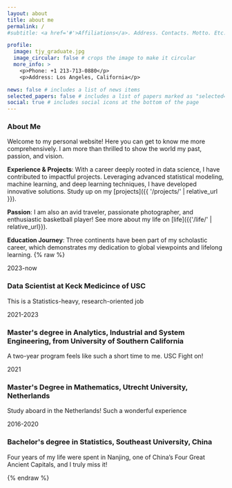 ```yaml
---
layout: about
title: about me
permalink: /
#subtitle: <a href='#'>Affiliations</a>. Address. Contacts. Motto. Etc.

profile:
  image: tjy_graduate.jpg
  image_circular: false # crops the image to make it circular
  more_info: >
    <p>Phone: +1 213-713-0880</p>
    <p>Address: Los Angeles, California</p>

news: false # includes a list of news items
selected_papers: false # includes a list of papers marked as "selected={true}"
social: true # includes social icons at the bottom of the page
---
```


### About Me

Welcome to my personal website! Here you can get to know me more comprehensively. I am more than thrilled to show the world my past, passion, and vision.

**Experience & Projects**: With a career deeply rooted in data science, I have contributed to impactful projects. Leveraging advanced statistical modeling, machine learning, and deep learning techniques, I have developed innovative solutions. Study up on my [projects]({{ '/projects/' | relative_url }}).

**Passion**: I am also an avid traveler, passionate photographer, and enthusiastic basketball player! See more about my life on [life]({{'/life/' | relative_url}}).

**Education Journey**: Three continents have been part of my scholastic career, which demonstrates my dedication to global viewpoints and lifelong learning.
{% raw %}

<div style="clear: both;"></div>
<div class="timeline">

  <!-- Timeline Item 1 -->
  <div class="timeline-item">
    <div class="timeline-date">2023-now</div>
    <div class="timeline-content">
      <h3>Data Scientist at Keck Medicince of USC</h3>
      <p>This is a Statistics-heavy, research-oriented job</p>
    </div>
  </div>

  <!-- Timeline Item 2 -->
  <div class="timeline-item">
    <div class="timeline-date">2021-2023</div>
    <div class="timeline-content">
      <h3>Master's degree in Analytics, Industrial and System Engineering, from University of Southern California</h3>
      <p>A two-year program feels like such a short time to me. USC Fight on! </p>
    </div>
  </div>

  <!-- Timeline Item 3 -->
  <div class="timeline-item">
    <div class="timeline-date">2021</div>
    <div class="timeline-content">
      <h3>Master's Degree in Mathematics, Utrecht University, Netherlands</h3>
      <p>Study aboard in the Netherlands! Such a wonderful experience</p>
    </div>
  </div>

  <!-- Timeline Item 4 -->
  <div class="timeline-item">
    <div class="timeline-date">2016-2020</div>
    <div class="timeline-content">
      <h3>Bachelor's degree in Statistics, Southeast University, China</h3>
      <p>Four years of my life were spent in Nanjing, one of China’s Four Great Ancient Capitals, and I truly miss it!</p>
    </div>
  </div>
</div>
{% endraw %}
